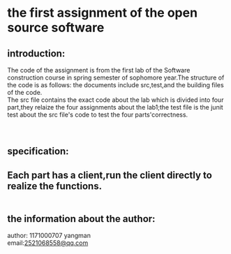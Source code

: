 
the first assignment of the open source software
======

introduction:<br>
---
The code of the assignment is from the first lab of the Software construction course in spring semester of sophomore year.The structure of the code is as follows:  the documents include src,test,and the building files of the code.<br>
The src file contains the exact code about the lab which is divided into four part,they relaize the four assignments about the lab1;the test file is the junit test about the src file's code to test the four parts'correctness.
<br>
<br>
<br>

specification:<br>
---
Each part has a client,run the client directly to realize the functions.<br>
<br>
<br>
the information about the author:<br>
--
author: 1171000707 yangman <br>
email:2521068558@qq.com <br>


